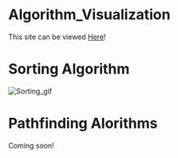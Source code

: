 # Algorithm_Visualization
This site can be viewed [Here](https://austinhodgin.github.io/Algorithm_Visualization/index.html)! 



# Sorting Algorithm

![Sorting_gif](https://user-images.githubusercontent.com/18235686/71937126-49066a00-3160-11ea-915c-0c24f049c61d.gif)



# Pathfinding Alorithms
Coming soon!
